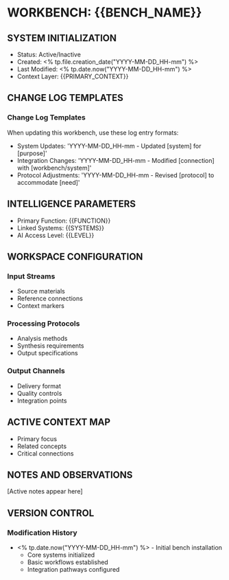 # WORKBENCH: {{BENCH_NAME}}

## SYSTEM INITIALIZATION
- Status: Active/Inactive
- Created: <% tp.file.creation_date("YYYY-MM-DD_HH-mm") %>
- Last Modified: <% tp.date.now("YYYY-MM-DD_HH-mm") %>
- Context Layer: {{PRIMARY_CONTEXT}}

## CHANGE LOG TEMPLATES
### Change Log Templates
When updating this workbench, use these log entry formats:
- System Updates: 'YYYY-MM-DD_HH-mm - Updated [system] for [purpose]'
- Integration Changes: 'YYYY-MM-DD_HH-mm - Modified [connection] with [workbench/system]'
- Protocol Adjustments: 'YYYY-MM-DD_HH-mm - Revised [protocol] to accommodate [need]'

## INTELLIGENCE PARAMETERS
- Primary Function: {{FUNCTION}}
- Linked Systems: {{SYSTEMS}}
- AI Access Level: {{LEVEL}}

## WORKSPACE CONFIGURATION
### Input Streams
- Source materials
- Reference connections
- Context markers

### Processing Protocols
- Analysis methods
- Synthesis requirements
- Output specifications

### Output Channels
- Delivery format
- Quality controls
- Integration points

## ACTIVE CONTEXT MAP
- Primary focus
- Related concepts
- Critical connections

## NOTES AND OBSERVATIONS
[Active notes appear here]

## VERSION CONTROL
### Modification History
- <% tp.date.now("YYYY-MM-DD_HH-mm") %> - Initial bench installation
  - Core systems initialized
  - Basic workflows established
  - Integration pathways configured